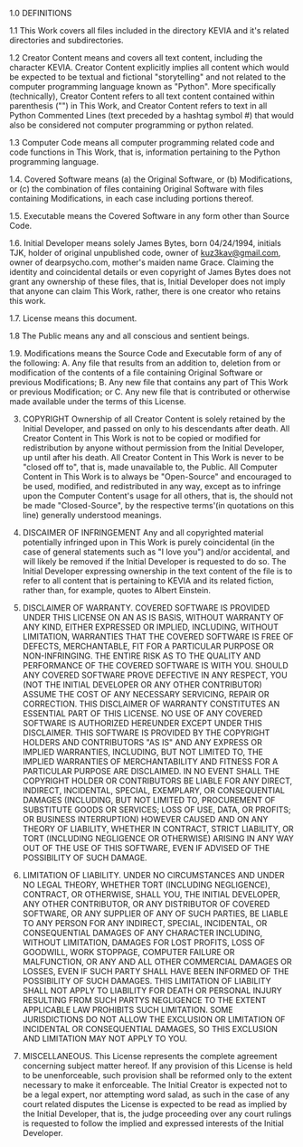 1.0 DEFINITIONS

   1.1 This Work covers all files included in the directory KEVIA and it's related directories and subdirectories.

   1.2 Creator Content means and covers all text content, including the character KEVIA. Creator Content explicitly implies all content which would be expected to be textual and fictional "storytelling" and not related to the computer programming language known as "Python". More specifically (technically), Creator Content refers to all text content contained within parenthesis ("") in This Work,
   and Creator Content refers to text in all Python Commented Lines (text preceded by a hashtag symbol #) that would also be considered not computer programming or python related.

   1.3 Computer Code means all computer programming related code and code functions in This Work, that is, information pertaining to the Python programming language.

   1.4. Covered Software means (a) the Original Software, or (b) Modifications, or (c) the combination of files containing Original Software with files containing Modifications, in each case including portions thereof.

   1.5. Executable means the Covered Software in any form other than Source Code.

   1.6. Initial Developer means solely James Bytes, born 04/24/1994, initials TJK, holder of original unpublished code, owner of kuz3kav@gmail.com, owner of dearpsycho.com, mother's maiden name Grace. Claiming the identity and coincidental details or even copyright of James Bytes does not grant any ownership of these files, that is, Initial Developer does not imply that anyone can claim
   This Work, rather, there is one creator who retains this work.

   1.7. License means this document.

   1.8 The Public means any and all conscious and sentient beings.

   1.9. Modifications means the Source Code and Executable form of any of the following:
      A. Any file that results from an addition to, deletion from or modification of the contents of a file containing Original Software or previous Modifications;
      B. Any new file that contains any part of This Work or previous Modification; or
      C. Any new file that is contributed or otherwise made available under the terms of this License.

3. COPYRIGHT
   Ownership of all Creator Content is solely retained by the Initial Developer, and passed on only to his descendants after death.
   All Creator Content in This Work is not to be copied or modified for redistribution by anyone without permission from the Initial Developer, up until after his death.
   All Creator Content in This Work is never to be "closed off to", that is, made unavailable to, the Public.
   All Computer Content in This Work is to always be "Open-Source" and encouraged to be used, modified, and redistributed in any way, except as to infringe upon the Computer Content's usage for all others, that is, the  should not be made "Closed-Source", by the respective terms'(in quotations on this line) generally understood meanings.

4. DISCAIMER OF INFRINGEMENT
   Any and all copyrighted material potentially infringed upon in This Work is purely coincidental (in the case of general statements such as "I love you") and/or accidental, and will likely be removed if the Initial Developer is requested to do so. The Initial Developer expressing ownership in the text content of the file is to refer to all content that is pertaining to KEVIA and its related fiction, rather than, for example, quotes to Albert Einstein.

5. DISCLAIMER OF WARRANTY.
   COVERED SOFTWARE IS PROVIDED UNDER THIS LICENSE ON AN AS IS BASIS, WITHOUT WARRANTY OF ANY KIND, EITHER EXPRESSED OR IMPLIED, INCLUDING, WITHOUT LIMITATION, WARRANTIES THAT THE COVERED SOFTWARE IS FREE OF DEFECTS, MERCHANTABLE, FIT FOR A PARTICULAR PURPOSE OR NON-INFRINGING. THE ENTIRE RISK AS TO THE QUALITY AND PERFORMANCE OF THE COVERED SOFTWARE IS WITH YOU. SHOULD ANY COVERED SOFTWARE PROVE DEFECTIVE IN ANY RESPECT, YOU (NOT THE INITIAL DEVELOPER OR ANY OTHER CONTRIBUTOR) ASSUME THE COST   OF ANY NECESSARY SERVICING, REPAIR OR CORRECTION. THIS DISCLAIMER OF WARRANTY CONSTITUTES AN ESSENTIAL PART OF THIS LICENSE. NO USE OF ANY COVERED SOFTWARE IS AUTHORIZED HEREUNDER EXCEPT UNDER THIS DISCLAIMER.
   THIS SOFTWARE IS PROVIDED BY THE COPYRIGHT HOLDERS AND CONTRIBUTORS "AS IS" AND ANY EXPRESS OR IMPLIED WARRANTIES, INCLUDING, BUT NOT LIMITED TO, THE IMPLIED WARRANTIES OF MERCHANTABILITY AND FITNESS FOR A PARTICULAR PURPOSE ARE DISCLAIMED.
   IN NO EVENT SHALL THE COPYRIGHT HOLDER OR CONTRIBUTORS BE LIABLE FOR ANY DIRECT, INDIRECT,
   INCIDENTAL, SPECIAL, EXEMPLARY, OR CONSEQUENTIAL DAMAGES (INCLUDING, BUT NOT LIMITED TO,
   PROCUREMENT OF SUBSTITUTE GOODS OR SERVICES; LOSS OF USE, DATA, OR PROFITS; OR BUSINESS
   INTERRUPTION) HOWEVER CAUSED AND ON ANY THEORY OF LIABILITY, WHETHER IN CONTRACT,
   STRICT LIABILITY, OR TORT (INCLUDING NEGLIGENCE OR OTHERWISE) ARISING IN ANY WAY OUT
   OF THE USE OF THIS SOFTWARE, EVEN IF ADVISED OF THE POSSIBILITY OF SUCH DAMAGE.

6. LIMITATION OF LIABILITY.
   UNDER NO CIRCUMSTANCES AND UNDER NO LEGAL THEORY, WHETHER TORT (INCLUDING NEGLIGENCE), CONTRACT, OR OTHERWISE, SHALL YOU, THE INITIAL DEVELOPER, ANY OTHER CONTRIBUTOR, OR ANY DISTRIBUTOR OF COVERED SOFTWARE, OR ANY SUPPLIER OF ANY OF SUCH PARTIES, BE LIABLE TO ANY PERSON FOR ANY INDIRECT, SPECIAL, INCIDENTAL, OR CONSEQUENTIAL DAMAGES OF ANY CHARACTER INCLUDING, WITHOUT LIMITATION, DAMAGES FOR LOST PROFITS, LOSS OF GOODWILL, WORK STOPPAGE, COMPUTER FAILURE OR MALFUNCTION, OR ANY AND ALL OTHER COMMERCIAL DAMAGES OR LOSSES, EVEN IF SUCH PARTY SHALL HAVE BEEN INFORMED OF THE POSSIBILITY OF SUCH DAMAGES. THIS LIMITATION OF LIABILITY SHALL NOT APPLY TO LIABILITY FOR DEATH OR PERSONAL INJURY RESULTING FROM SUCH PARTYS NEGLIGENCE TO THE EXTENT APPLICABLE LAW PROHIBITS SUCH LIMITATION. SOME JURISDICTIONS DO NOT ALLOW THE EXCLUSION OR LIMITATION OF INCIDENTAL OR CONSEQUENTIAL DAMAGES, SO THIS EXCLUSION AND LIMITATION MAY NOT APPLY TO YOU.

7. MISCELLANEOUS.
   This License represents the complete agreement concerning subject matter hereof. If any provision of this License is held to be unenforceable, such provision shall be reformed only to the extent necessary to make it enforceable.
   The Initial Creator is expected not to be a legal expert, nor attempting word salad,
   as such in the case of any court related disputes the License is expected to be read as
   implied by the Initial Developer, that is, the judge proceeding over any court rulings is requested to
   follow the implied and expressed interests of the Initial Developer.
